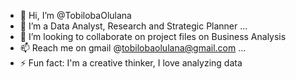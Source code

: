 - 👋 Hi, I’m @TobilobaOlulana
- 💪 I’m a Data Analyst, Research and Strategic Planner ...
- 🤝 I’m looking to collaborate on project files on Business Analysis
- 📫 Reach me on gmail @tobilobaolulana@gmail.com ...
- ⚡ Fun fact: I'm a creative thinker, I love analyzing data
<!---
TobilobaOlulana/TobilobaOlulana is a ✨ special ✨ repository because its `README.md` (this file) appears on your GitHub profile.
You can click the Preview link to take a look at your changes.
--->

